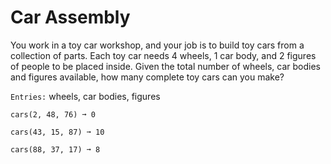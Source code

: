 # Car Assembly
You work in a toy car workshop, and your job is to build toy cars from a collection of parts. Each toy car needs 4 wheels, 1 car body, and 2 figures of people to be placed inside. Given the total number of wheels, car bodies and figures available, how many complete toy cars can you make?

`Entries:` wheels, car bodies, figures

`cars(2, 48, 76) ➞ 0`

`cars(43, 15, 87) ➞ 10`

`cars(88, 37, 17) ➞ 8`
